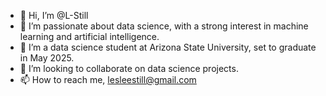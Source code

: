 - 👋 Hi, I’m @L-Still
- 👀 I’m passionate about data science, with a strong interest in machine learning and artificial intelligence.
- 🌱 I’m a data science student at Arizona State University, set to graduate in May 2025.
- 💞️ I’m looking to collaborate on data science projects.
- 📫 How to reach me, lesleestill@gmail.com

<!---
L-Still/L-Still is a ✨ special ✨ repository because its `README.md` (this file) appears on your GitHub profile.
You can click the Preview link to take a look at your changes.
--->
